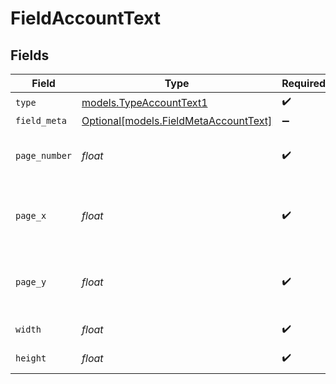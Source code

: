 # FieldAccountText


## Fields

| Field                                                                      | Type                                                                       | Required                                                                   | Description                                                                |
| -------------------------------------------------------------------------- | -------------------------------------------------------------------------- | -------------------------------------------------------------------------- | -------------------------------------------------------------------------- |
| `type`                                                                     | [models.TypeAccountText1](../models/typeaccounttext1.md)                   | :heavy_check_mark:                                                         | N/A                                                                        |
| `field_meta`                                                               | [Optional[models.FieldMetaAccountText]](../models/fieldmetaaccounttext.md) | :heavy_minus_sign:                                                         | N/A                                                                        |
| `page_number`                                                              | *float*                                                                    | :heavy_check_mark:                                                         | The page number the field will be on.                                      |
| `page_x`                                                                   | *float*                                                                    | :heavy_check_mark:                                                         | The X coordinate of where the field will be placed.                        |
| `page_y`                                                                   | *float*                                                                    | :heavy_check_mark:                                                         | The Y coordinate of where the field will be placed.                        |
| `width`                                                                    | *float*                                                                    | :heavy_check_mark:                                                         | The width of the field.                                                    |
| `height`                                                                   | *float*                                                                    | :heavy_check_mark:                                                         | The height of the field.                                                   |